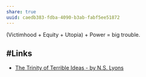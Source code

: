 ```yaml
---
share: true
uuid: caedb383-fdba-4090-b3ab-fabf5ee51872
---
```

(Victimhood + Equity + Utopia) + Power = big trouble.

## #Links

* [The Trinity of Terrible Ideas - by N.S. Lyons](https://theupheaval.substack.com/p/the-trinity-of-terrible-ideas)
